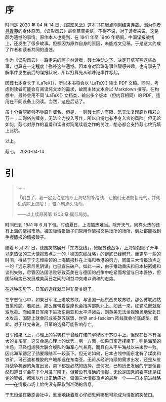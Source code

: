 # 序

时间是 2020 年 04 月 14 日，[《谍影风云》](https://book.qidian.com/info/1011489683)这本书在起点刚刚结束连载。因为作者[寻青藤](https://my.qidian.com/author/401879751)的身体原因，《谍影风云》最终草草完结。不得不说，对于读者来说，这是颇为遗憾的事情。原作本人也提到，在 1941 年至 1946 年期间，中国谍报战线上，还发生了很多故事。但都因为原作自身的原因，未能成文见稿。于是这大约成了作者和读者共同的遗憾。

作为《谍影风云》一路走来的阿卡林读者，葭七冲动之下，决定开坑写写这些故事，也算在一定程度上弥补这些遗憾。因本身对珍珠港事件颇感兴趣，也有事先了解事件发生前后的谍报状况，所以打算先从珍珠港事件写起。

因葭七本身长于 \LaTeX{}，所以本书将会以 \LaTeX{} 输出 PDF 文稿。同时，考虑到读者可能会有阅读纯文本的需求，故而主体文本会以 Markdown 撰写。在构想中，最终会用不同 \LaTeX{} 文档类，输出多个版本（但内容相同）的 PDF，适用在不同设备上阅读。当然，这是后话了。

虽十分希望能够不辱原作威名，但是，一则葭七笔力有限，恐无法复现原作精彩之万一；二则俗务缠身，无法全力投入写作，所以自觉也有净身入宫的风险。但无论如何，葭七对原作的喜爱和读者对狗尾续貂之作的关注，想必都会支持葭七终究填上此坑。

以上。

葭七，
2020-04-14

# 引

> ……
>
> 「明白了，我一定会注意掐断上海站的补给线，让他们无法恢复元气，并伺机清除上海站！」骆兴朝点头领命。
>
> ——以上续原著第 1203 章·国际局势。

时间已到 1941 年 6 月下旬。时值夏日，上海酷热难当。除开天气，同样火热的还有上海的情报市场。被国际情报贩子们常用作情报交易场所的场所，到处都能找到手握情报的情报贩子。

随着 6 月 22 日，德国突然展开「东方战线」，掀起苏德战争，上海情报圈子开年以来热议的三大情报热点之一的「德国东线战略」的谜底已经解开。而更早一些的时间，得益于宁志恒率领的上海情报科在上海和香港的努力，同属三大情报热点之一的「远东慕尼黑阴谋」也已宣告破产。如此一来，由于推动重庆和日本秘密媾和谈判失败，尽管因法国溃败导致英美在与德国的战争中吃紧而希望与日本妥协，但国际局势已发展成美英日之间的利益冲突难以调和的态势。

在这种态势下，日军的选择就显得非常关键了。

在宁志恒心中，如果日军北上进攻苏联，与德国一起东西夹攻苏联，那么苏联必然首尾难顾。若如此，那么连带着委座也会指挥部队北上。如此一来，红党总部就岌岌危矣。而如果日军南下进攻东南亚和太平洋诸岛，则英美无法坐视殖民地受到日本攻击，国际上就会形成美英苏联盟，世界 anti-fascism 阵线就会彻底成型。因此，对于红党来说，日军的选择可能影响存亡。

日军如果北上，心理上的劣势在于曾经在诺门罕惨败于苏联手上。但现在日本有强大的关东军，这又会是心理上的优势。另一方面，如果日军选择南下，则是海军的主场。已经组成强大联合舰队的海军心气甚高，而且自从甲午海战以来未尝一败。因此海军铆足了劲要跟陆军一较高下。但无论如何，日本占领中国东北有了煤炭和铁矿，可石油和橡胶的产地却远在东南亚。无论从经济持续的需求出发，还是从维持战争机器的角度出发，南下都是必然的选择。更何况，已知历史发展的宁志恒自然知道日军会在下个月进军南下。但若没有准确的情报，无论是国党的委座还是红党的智者，都难以作出正确应对。偏偏三大情报热点的最后一个——日本前进战略——在情报市场上始终没有获取到准确的信息。

宁志恒坐在藤原会社中，重重地揉着眉心仔细思索哪里可能成为情报的突破口。
